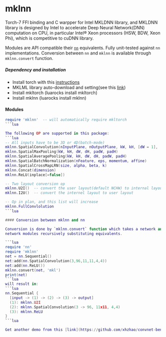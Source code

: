 mklnn
===========

Torch-7 FFI binding and C warpper for Intel MKLDNN library, and MKLDNN library is designed by Intel to accelerate Deep Neural Network(DNN) computation on CPU, in particular Intel® Xeon processors (HSW, BDW, Xeon Phi), which is competitive to cuDNN library.

Modules are API compatible their [`nn`](https://github.com/torch/nn) equivalents. Fully unit-tested against `nn` implementations.
Conversion between `nn` and `mklnn` is available through `mklnn.convert` function.

##### Dependency and installation

* Install torch with this [instructions](http://torch.ch/docs/getting-started.html)
* MKLML library auto-download and setting(see this [link](https://github.com/xhzhao/EnvCheck))
* Install mkltorch (luarocks install mkltorch)
* Install mklnn (luarocks install mklnn)

#### Modules

```lua
require 'mklnn'  -- will automatically require mkltorch
```lua

The following OP are supported in this package:
```lua
-- All inputs have to be 3D or 4D(batch-mode)
mklnn.SpatialConvolution(nInputPlane, nOutputPlane, kW, kH, [dW = 1], [dH = 1], [padW = 0], [padH = 0], [groups = 1])
mklnn.SpatialMaxPooling(kW, kH, dW, dH, padW, padH)
mklnn.SpatialAveragePooling(kW, kH, dW, dH, padW, padH)
mklnn.SpatialBatchNormalization(nFeature, eps, momentum, affine)
mklnn.SpatialCrossMapLRN(size, alpha, beta, k)
mklnn.Concat(dimension)
mklnn.ReLU(inplace[=false])

-- Two layout conversion op
mklnn.U2I()  -- convert the user layout(default NCHW) to internal layout(required by MKLDNN library)
mklnn.I2U()  -- convert the internel layout to user layout

-- Op in plan, and this list will increase
mklnn.FullConvlolution
```lua

#### Conversion between mklnn and nn

Conversion is done by `mklnn.convert` function which takes a network and backend arguments('mkl' or 'nn') and goes over
network modules recursively substituting equivalents. 

```lua
require 'nn'
require 'mklnn'
net = nn.Sequential()
net:add(nn.SpatialConvolution(3,96,11,11,4,4))
net:add(nn.ReLU())
mklnn.convert(net, 'mkl')
print(net)
```lua
will result in:
```lua
nn.Sequential {
  [input -> (1) -> (2) -> (3) -> output]
  (1): mklnn.U2I
  (2): mklnn.SpatialConvolution(3 -> 96, 11x11, 4,4)
  (3): mklnn.ReLU
}
```lua

Get another demo from this [link](https://github.com/xhzhao/convnet-benchmarks/tree/mklnn) to perform an Convnet benchmark test.
